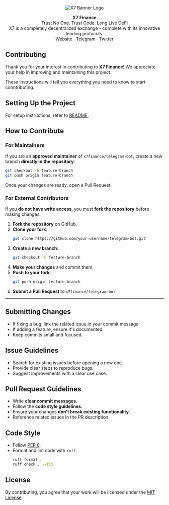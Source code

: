 <p align="center">
  <img src="https://assets.x7finance.org/images/svgs/x7.svg" alt="X7 Banner Logo" />
</p>

<div align="center"><strong>X7 Finance</strong></div>
<div align="center">Trust No One. Trust Code. Long Live DeFi</div>
<div align="center">X7 is a completely decentralized exchange - complete with its innovative lending protocols.</div>

<div align="center">
  <a href="https://www.x7finance.org/">Website</a> · 
  <a href="https://t.me/X7portal">Telegram</a> · 
  <a href="https://twitter.com/X7_Finance">Twitter</a>
</div>

## Contributing

Thank you for your interest in contributing to **X7 Finance**! We appreciate your help in improving and maintaining this project.

These instructions will tell you everything you need to know to start conntributing.

## Setting Up the Project

For setup instructions, refer to [README](README.md).

## How to Contribute

### **For Maintainers**
If you are an **approved maintainer** of `x7finance/telegram-bot`, create a new branch **directly in the repository**:

```sh
git checkout -b feature-branch
git push origin feature-branch
```

Once your changes are ready, open a Pull Request.

### **For External Contributors**
If you **do not have write access**, you must **fork the repository** before making changes:

1. **Fork the repository** on GitHub.
2. **Clone your fork**:
   ```sh
   git clone https://github.com/your-username/telegram-bot.git
   ```
3. **Create a new branch**:
   ```sh
   git checkout -b feature-branch
   ```
4. **Make your changes** and commit them.
5. **Push to your fork**:
   ```sh
   git push origin feature-branch
   ```
6. **Submit a Pull Request** to `x7finance/telegram-bot`.

---

## Submitting Changes

- If fixing a bug, link the related issue in your commit message.
- If adding a feature, ensure it's documented.
- Keep commits small and focused.

## Issue Guidelines

- Search for existing issues before opening a new one.
- Provide clear steps to reproduce bugs.
- Suggest improvements with a clear use case.

## Pull Request Guidelines

- Write **clear commit messages**.
- Follow the **code style guidelines**.
- Ensure your changes **don’t break existing functionality**.
- Reference related issues in the PR description.

## Code Style

- Follow [PEP 8](https://peps.python.org/pep-0008/).
- Format and lint code with `ruff`:
  ```sh
  ruff format .
  ruff check . --fix
  ```

## License

By contributing, you agree that your work will be licensed under the [MIT License](LICENSE).